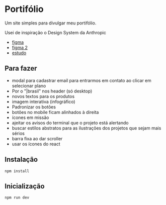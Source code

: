# Portifólio

Um site simples para divulgar meu portifólio.

Usei de inspiração o Design System da Anthropic

- [figma](https://www.figma.com/community/file/1445575023384366559)
- [figma 2](https://www.figma.com/community/file/1420804279653043573)
- [estudo](https://abduzeedo.com/seamlessly-crafting-ai-branding-and-visual-identity-anthropic)

## Para fazer

- modal para cadastrar email para entrarmos em contato ao clicar em selecionar plano
- Por o "|brasil" nos header (só desktop)
- novos textos para os produtos
- imagem interativa (infográfico)
- Padronizar os botões
- botões no mobile ficam alinhados à direita
- ícones em missão
- ajeitar os avisos do terminal que o projeto está alertando
- buscar estilos abstratos para as ilustrações dos projetos que sejam mais sérios
- barra fixa ao dar scroller
- usar os ícones do react

## Instalação

```shell
npm install
```

## Inicialização

```shell
npm run dev
```
